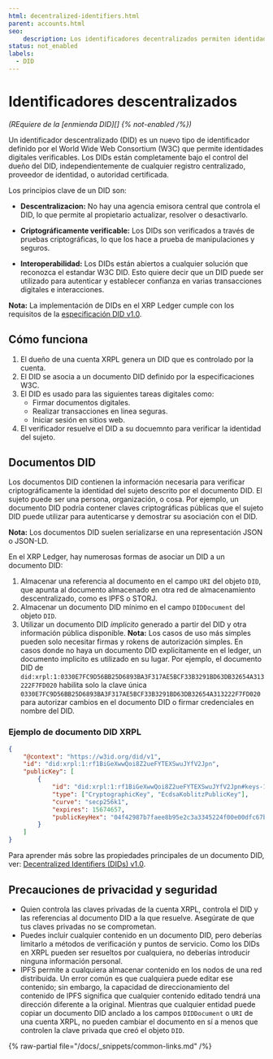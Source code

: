 ```yaml
---
html: decentralized-identifiers.html
parent: accounts.html
seo:
    description: Los identificadores decentralizados permiten identidades digitales decentralizadas verificables.
status: not_enabled
labels:
  - DID
---
```

# Identificadores descentralizados

_(REquiere de la [enmienda DID][] {% not-enabled /%})_

Un identificador descentralizado (DID) es un nuevo tipo de identificador definido por el World Wide Web Consortium (W3C) que permite identidades digitales verificables. Los DIDs están completamente bajo el control del dueño del DID, independientemente de cualquier registro centralizado, proveedor de identidad, o autoridad certificada.

Los principios clave de un DID son:

- **Descentralizacion:** No hay una agencia emisora central que controla el DID, lo que permite al propietario actualizar, resolver o desactivarlo.

- **Criptográficamente verificable:** Los DIDs son verificados a través de pruebas criptográficas, lo que los hace a prueba de manipulaciones y seguros.

- **Interoperabilidad:** Los DIDs están abiertos a cualquier solución que reconozca el estandar W3C DID. Esto quiere decir que un DID puede ser utilizado para autenticar y establecer confianza en varias transacciones digitales e interacciones.

**Nota:** La implementación de DIDs en el XRP Ledger cumple con los requisitos de la [especificación DID v1.0](https://www.w3.org/TR/did-core/).


## Cómo funciona

1. El dueño de una cuenta XRPL genera un DID que es controlado por la cuenta.
2. El DID se asocia a un documento DID definido por la especificaciones W3C.
3. El DID es usado para las siguientes tareas digitales como:
    - Firmar documentos digitales.
    - Realizar transacciones en linea seguras.
    - Iniciar sesión en sitios web.
4. El verificador resuelve el DID a su docuemnto para verificar la identidad del sujeto.


## Documentos DID

Los documentos DID contienen la información necesaria para verificar criptográficamente la identidad del sujeto descrito por el documento DID. El sujeto puede ser una persona, organización, o cosa. Por ejemplo, un documento DID podría contener claves criptográficas públicas que el sujeto DID puede utilizar para autenticarse y demostrar su asociación con el DID.

**Nota:** Los documentos DID suelen serializarse en una representación JSON o JSON-LD.

En el XRP Ledger, hay numerosas formas de asociar un DID a un documento DID:

1. Almacenar una referencia al documento en el campo `URI` del objeto `DID`, que apunta al documento almacenado en otra red de almacenamiento descentralizado, como es IPFS o STORJ.
2. Almacenar un documento DID mínimo en el campo `DIDDocument` del objeto `DID`.
3. Utilizar un documento DID _implicito_ generado  a partir del DID y otra información pública disponible.
    **Nota:** Los casos de uso más simples pueden solo necesitar firmas y rokens de autorización simples. En casos donde no haya un documento DID explicitamente en el ledger, un documento implicito es utilizado en su lugar. Por ejemplo, el documento DID de `did:xrpl:1:0330E7FC9D56BB25D6893BA3F317AE5BCF33B3291BD63DB32654A313222F7FD020` habilita solo la clave única `0330E7FC9D56BB25D6893BA3F317AE5BCF33B3291BD63DB32654A313222F7FD020` para autorizar cambios en el documento DID o firmar credenciales en nombre del DID.


### Ejemplo de documento DID XRPL

```json
{
    "@context": "https://w3id.org/did/v1",
    "id": "did:xrpl:1:rf1BiGeXwwQoi8Z2ueFYTEXSwuJYfV2Jpn",
    "publicKey": [
        {
            "id": "did:xrpl:1:rf1BiGeXwwQoi8Z2ueFYTEXSwuJYfV2Jpn#keys-1",
            "type": ["CryptographicKey", "EcdsaKoblitzPublicKey"],
            "curve": "secp256k1",
            "expires": 15674657,
            "publicKeyHex": "04f42987b7faee8b95e2c3a3345224f00e00dfc67ba882..."
        }
    ]
}
```

Para aprender más sobre las propiedades principales de un documento DID, ver: [Decentralized Identifiers (DIDs) v1.0](https://www.w3.org/TR/did-core/#core-properties).


## Precauciones de privacidad y seguridad

- Quien controla las claves privadas de la cuenta XRPL, controla el DID y las referencias al documento DID a la que resuelve. Asegúrate de que tus claves privadas no se comprometan.
- Puedes incluir cualquier contenido en un documento DID, pero deberías limitarlo a métodos de verificación y puntos de servicio. Como los DIDs en XRPL pueden ser resueltos por cualquiera, no deberías introducir ninguna información personal.
- IPFS permite a cualquiera almacenar contenido en los nodos de una red distribuida. Un error común es que cualquiera puede editar ese contenido; sin embargo, la capacidad de direccionamiento del contenido de IPFS significa que cualquier contenido editado tendrá una dirección diferente a la original. Mientras que cualquier entidad puede copiar un documento DID anclado a los campos `DIDDocument` o `URI` de una cuenta XRPL, no pueden cambiar el documento en sí a menos que controlen la clave privada que creó el objeto `DID`.

{% raw-partial file="/docs/_snippets/common-links.md" /%}
